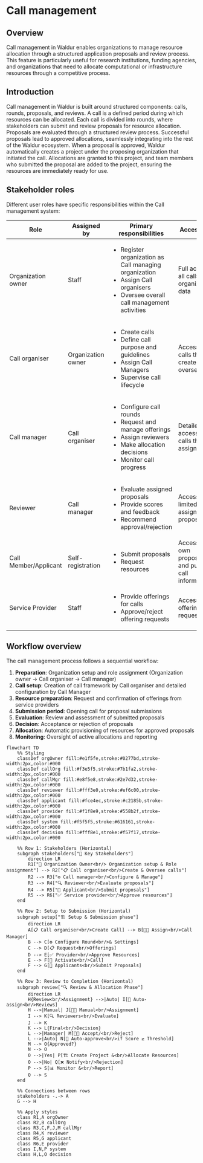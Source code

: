# Call management

## Overview

Call management in Waldur enables organizations to manage resource allocation through a structured application proposals and review process. This feature is particularly useful for research institutions, funding agencies, and organizations that need to allocate computational or infrastructure resources through a competitive process.

## Introduction

Call management in Waldur is built around structured components: calls, rounds, proposals, and reviews. A call is a defined period during which resources can be allocated. Each call is divided into rounds, where stakeholders can submit and review proposals for resource allocation. Proposals are evaluated through a structured review process. Successful proposals lead to approved allocations, seamlessly integrating into the rest of the Waldur ecosystem. When a proposal is approved, Waldur automatically creates a project under the proposing organization that initiated the call. Allocations are granted to this project, and team members who submitted the proposal are added to the project, ensuring the resources are immediately ready for use.

## Stakeholder roles

Different user roles have specific responsibilities within the Call management system:

| Role | Assigned by | Primary responsibilities | Access level |
| --- | --- | --- | --- |
| Organization owner | Staff | <ul><li>Register organization as Call managing organization</li><li>Assign Call organisers</li><li>Oversee overall call management activities</li></ul> | Full access to all calls and organizational data |
| Call organiser | Organization owner | <ul><li>Create calls</li><li>Define call purpose and guidelines</li><li>Assign Call Managers</li><li>Supervise call lifecycle</li></ul> | Access to calls they create and oversee |
| Call manager | Call organiser | <ul><li>Configure call rounds</li><li>Request and manage offerings</li><li>Assign reviewers</li><li>Make allocation decisions</li><li>Monitor call progress</li></ul> | Detailed access to calls they are assigned to |
| Reviewer | Call manager | <ul><li>Evaluate assigned proposals</li><li>Provide scores and feedback</li><li>Recommend approval/rejection</li></ul> | Access limited to assigned proposals |
| Call Member/Applicant | Self-registration | <ul><li>Submit proposals</li><li>Request resources</li></ul> | Access to own proposals and public call information |
| Service Provider | Staff | <ul><li>Provide offerings for calls</li><li>Approve/reject offering requests</li></ul> | Access to offering requests |

## Workflow overview

The call management process follows a sequential workflow:

1. **Preparation**: Organization setup and role assignment (Organization owner → Call organiser → Call manager)
2. **Call setup**: Creation of call framework by Call organiser and detailed configuration by Call Manager
3. **Resource preparation**: Request and confirmation of offerings from service providers
4. **Submission period**: Opening call for proposal submissions
5. **Evaluation**: Review and assessment of submitted proposals
6. **Decision**: Acceptance or rejection of proposals
7. **Allocation**: Automatic provisioning of resources for approved proposals
8. **Monitoring**: Oversight of active allocations and reporting

```mermaid
flowchart TD
    %% Styling
    classDef orgOwner fill:#e1f5fe,stroke:#0277bd,stroke-width:2px,color:#000
    classDef callOrg fill:#f3e5f5,stroke:#7b1fa2,stroke-width:2px,color:#000
    classDef callMgr fill:#e8f5e8,stroke:#2e7d32,stroke-width:2px,color:#000
    classDef reviewer fill:#fff3e0,stroke:#ef6c00,stroke-width:2px,color:#000
    classDef applicant fill:#fce4ec,stroke:#c2185b,stroke-width:2px,color:#000
    classDef provider fill:#f1f8e9,stroke:#558b2f,stroke-width:2px,color:#000
    classDef system fill:#f5f5f5,stroke:#616161,stroke-width:2px,color:#000
    classDef decision fill:#fff8e1,stroke:#f57f17,stroke-width:2px,color:#000
    
    %% Row 1: Stakeholders (Horizontal)
    subgraph stakeholders["👥 Key Stakeholders"]
        direction LR
        R1["👤 Organization Owner<br/> Organization setup & Role assignment"] --> R2["📋 Call organiser<br/>Create & Oversee calls"] 
        R2 --> R3["⚙️ Call manager<br/>Configure & Manage"]
        R3 --> R4["🔍 Reviewer<br/>Evaluate proposals"]
        R4 --> R5["📝 Applicant<br/>Submit proposals"]
        R5 --> R6["✅ Service provider<br/>Approve resources"]
    end
    
    %% Row 2: Setup to Submission (Horizontal)
    subgraph setup["🏗️ Setup & Submission phase"]
        direction LR
        A[📋 Call organiser<br/>Create Call] --> B[👨‍💼 Assign<br/>Call Manager]
        B --> C[⚙️ Configure Round<br/>& Settings]
        C --> D[📋 Request<br/>Offerings]
        D --> E[✅ Provider<br/>Approve Resources]
        E --> F[🚀 Activate<br/>Call]
        F --> G[📝 Applicants<br/>Submit Proposals]
    end
    
    %% Row 3: Review to Completion (Horizontal)
    subgraph review["🔍 Review & Allocation Phase"]
        direction LR
        H{Review<br/>Assignment} -->|Auto| I[🤖 Auto-assign<br/>Reviews]
        H -->|Manual| J[👨‍💼 Manual<br/>Assignment]
        I --> K[🔍 Reviewers<br/>Evaluate]
        J --> K
        K --> L{Final<br/>Decision}
        L -->|Manager| M[👨‍💼 Accept/<br/>Reject]
        L -->|Auto| N[🤖 Auto-approve<br/>if Score ≥ Threshold]
        M --> O{Approved?}
        N --> O
        O -->|Yes| P[🏗️ Create Project &<br/>Allocate Resources]
        O -->|No| Q[❌ Notify<br/>Rejection]
        P --> S[📊 Monitor &<br/>Report]
        Q --> S
    end
    
    %% Connections between rows
    stakeholders -.-> A
    G --> H
    
    %% Apply styles
    class R1,A orgOwner
    class R2,B callOrg
    class R3,C,F,J,M callMgr
    class R4,K reviewer
    class R5,G applicant
    class R6,E provider
    class I,N,P system
    class H,L,O decision
```